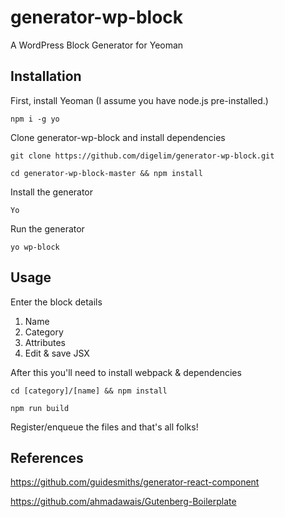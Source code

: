 # generator-wp-block
A WordPress Block Generator for Yeoman

## Installation

First, install Yeoman (I assume you have node.js pre-installed.)

`npm i -g yo`

Clone generator-wp-block and install dependencies

`git clone https://github.com/digelim/generator-wp-block.git`

`cd generator-wp-block-master && npm install`

Install the generator

`Yo`

Run the generator

`yo wp-block`

## Usage
Enter the block details

1. Name
2. Category
3. Attributes
3. Edit & save JSX

After this you'll need to install webpack & dependencies

`cd [category]/[name] && npm install`


`npm run build`

Register/enqueue the files and that's all folks!


## References
https://github.com/guidesmiths/generator-react-component

https://github.com/ahmadawais/Gutenberg-Boilerplate
